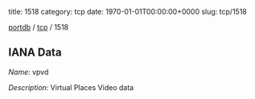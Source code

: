 title: 1518
category: tcp
date: 1970-01-01T00:00:00+0000
slug: tcp/1518

[portdb](/) / [tcp](/category/tcp.html) / 1518


## IANA Data

_Name:_ vpvd

_Description:_ Virtual Places Video data


